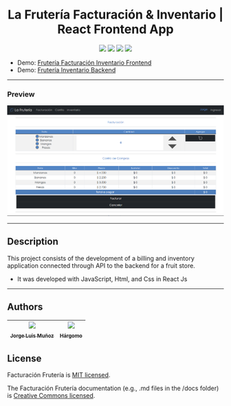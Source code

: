 <h1 align="center"> La Frutería Facturación & Inventario  | React Frontend App </h1>

<p align="center">
  <img src="https://img.shields.io/badge/JavaScript-f1e05a">
  <img src="https://img.shields.io/badge/Html-e34c26">
  <img src="https://img.shields.io/badge/Css-563d7c">
  <img src="https://img.shields.io/badge/status-close-ff3333">
</p>

* Demo: [Frutería Facturación Inventario Frontend](https://jorgelmunozp.github.io/fruteria-facturacion-inventario-frontend-react/)
* Demo: [Frutería Inventario Backend](https://jorgelmunozp.github.io/fruteria-facturacion-inventario-backend-express/)

***

### Preview
![Preview](/docs/preview.png)

***


## Description

This project consists of the development of a billing and inventory application connected through API to the backend for a fruit store.

* It was developed with JavaScript, Html, and Css in React Js

***

## Authors

| [<img src="https://avatars.githubusercontent.com/u/101136356?s=400&v=4" width=115><br><sub>Jorge Luis Muñoz</sub>](https://github.com/jorgelmunozp) | [<img src="https://avatars.githubusercontent.com/u/109540980?v=4" width=115><br><sub>Hárgomo</sub>](https://github.com/hargomo) |
| :---: | :---: |

## License

Facturación Frutería is [MIT licensed](/docs/LICENSE.txt).

The Facturación Frutería documentation (e.g., .md files in the /docs folder) is [Creative Commons licensed](/docs/LICENSE-docs.txt).